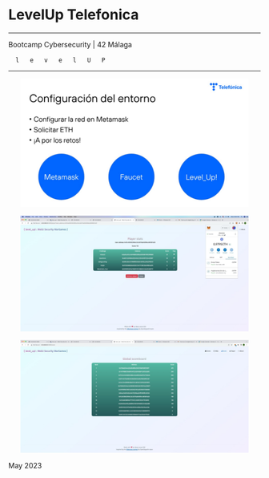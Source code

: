 # LevelUp Telefonica

_____________________________________
 Bootcamp Cybersecurity | 42 Málaga
 
      l   e   v   e   l   U   P
_____________________________________





<p align="center"> <img src="./levelup0.jpeg" alt="image" width="456"" /> </p>
<p align="center"> <img src="./levelup1.jpeg" alt="image" width="456"" /> </p>
<p align="center"> <img src="./levelup2.jpeg" alt="image" width="456"" /> </p>

May 2023